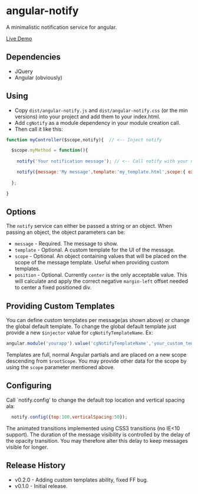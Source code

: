 angular-notify
==============

A minimalistic notification service for angular.

[Live Demo](http://cgross.github.io/angular-notify/demo/)

## Dependencies

* JQuery
* Angular (obviously)

## Using

* Copy `dist/angular-notify.js` and `dist/angular-notify.css` (or the min versions) into your project and add them to your index.html. 
* Add `cgNotify` as a module dependency in your module creation call. 
* Then call it like this:

```js
function myController($scope,notify){  // <-- Inject notify

  $scope.myMethod = function(){
    
    notify('Your notification message'); // <-- Call notify with your message

    notify({message:'My message',template:'my_template.html',scope:{ extraStuff: 'abc' } )
    
  };

}
```

## Options 

The `notify` service can either be passed a string or an object.  When passing an object, the object parameters can be:

* `message` - Required.  The message to show.
* `template` - Optional.  A custom template for the UI of the message.
* `scope` - Optional.  An object containing values that will be placed on the scope of the message template.  Useful when providing custom templates.
* `position` - Optional.  Currently `center` is the only acceptable value.  This will calculate and apply the correct negative `margin-left` offset needed to center a fixed positioned div.

## Providing Custom Templates

You can define custom templates per message(as shown above) or change the global default template.  To change the global default template just provide a new 
`$injector` value for `cgNotifyTemplateName`.  Ex:

 ```js
angular.module('yourapp').value('cgNotifyTemplateName','your_custom_template_here.html');
```

Templates are full, normal Angular partials and are placed on a new scope descending from `$rootScope`.  You may provide other data for the scope by using the `scope` parameter mentioned above.

## Configuring

Call `notify.config' to change the default top location and vertical spacing ala:

```js
  notify.config({top:100,verticalSpacing:50});
```

The animated transitions implemented using CSS3 transitions (no IE<10 support).  The duration of the message visibility is controlled by the delay of the opacity transition.  You may therefore alter this delay to keep messages visible for longer.

## Release History

 * v0.2.0 - Adding custom templates ability, fixed FF bug.
 * v0.1.0 - Initial release.
